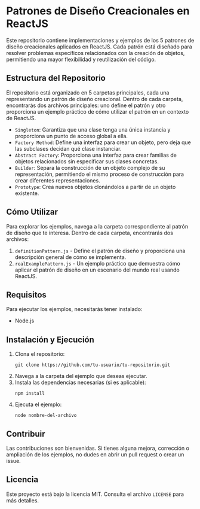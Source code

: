 
# Patrones de Diseño Creacionales en ReactJS

Este repositorio contiene implementaciones y ejemplos de los 5 patrones de diseño creacionales aplicados en ReactJS. Cada patrón está diseñado para resolver problemas específicos relacionados con la creación de objetos, permitiendo una mayor flexibilidad y reutilización del código.

## Estructura del Repositorio

El repositorio está organizado en 5 carpetas principales, cada una representando un patrón de diseño creacional. Dentro de cada carpeta, encontrarás dos archivos principales: uno define el patrón y otro proporciona un ejemplo práctico de cómo utilizar el patrón en un contexto de ReactJS.

- `Singleton`: Garantiza que una clase tenga una única instancia y proporciona un punto de acceso global a ella.
- `Factory Method`: Define una interfaz para crear un objeto, pero deja que las subclases decidan qué clase instanciar.
- `Abstract Factory`: Proporciona una interfaz para crear familias de objetos relacionados sin especificar sus clases concretas.
- `Builder`: Separa la construcción de un objeto complejo de su representación, permitiendo el mismo proceso de construcción para crear diferentes representaciones.
- `Prototype`: Crea nuevos objetos clonándolos a partir de un objeto existente.

## Cómo Utilizar

Para explorar los ejemplos, navega a la carpeta correspondiente al patrón de diseño que te interesa. Dentro de cada carpeta, encontrarás dos archivos:

1. `definitionPattern.js` - Define el patrón de diseño y proporciona una descripción general de cómo se implementa.
2. `realExamplePattern.js` - Un ejemplo práctico que demuestra cómo aplicar el patrón de diseño en un escenario del mundo real usando ReactJS.

## Requisitos

Para ejecutar los ejemplos, necesitarás tener instalado:

- Node.js 

## Instalación y Ejecución

1. Clona el repositorio:
   ```
   git clone https://github.com/tu-usuario/tu-repositorio.git
   ```
2. Navega a la carpeta del ejemplo que deseas ejecutar.
3. Instala las dependencias necesarias (si es aplicable):
   ```
   npm install
   ```
4. Ejecuta el ejemplo:
   ```
   node nombre-del-archivo
   ```

## Contribuir

Las contribuciones son bienvenidas. Si tienes alguna mejora, corrección o ampliación de los ejemplos, no dudes en abrir un pull request o crear un issue.

## Licencia

Este proyecto está bajo la licencia MIT. Consulta el archivo `LICENSE` para más detalles.
